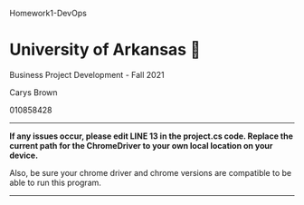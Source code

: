 Homework1-DevOps

# University of Arkansas 🐖

Business Project Development - Fall 2021

Carys Brown

010858428

--------------

**If any issues occur, please edit LINE 13 in the project.cs code. Replace the current path for the ChromeDriver to your own local location on your device.**

Also, be sure your chrome driver and chrome versions are compatible to be able to run this program.

-------------
